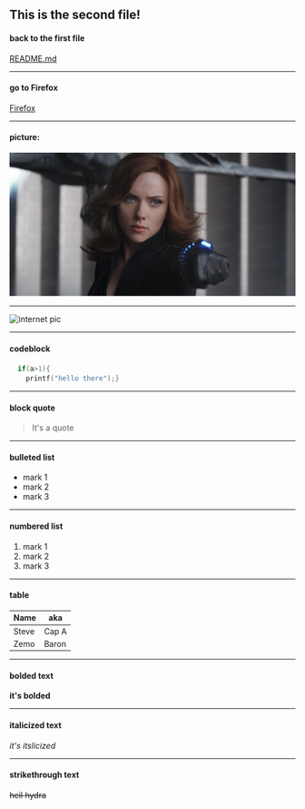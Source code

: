 ## This is the second file!

#### back to the first file
[README.md](./README.md)
___
#### go to Firefox
[Firefox](https://home.firefoxchina.cn/)
___
#### picture:
![local pic](./2937d746ae9dc36b6cf56ffca5efa474.jpeg "local pic")
___
![internet pic](https://gimg2.baidu.com/image_search/src=http%3A%2F%2Fhbimg.b0.upaiyun.com%2F52146128011fa20226309fbc3f58dd1fed03318ff40b-k5NN8k_fw658&refer=http%3A%2F%2Fhbimg.b0.upaiyun.com&app=2002&size=f9999,10000&q=a80&n=0&g=0n&fmt=jpeg?sec=1622348031&t=f021b78df2cdfa3cdd1d0f98af9c7533 "internet pic")
___
#### codeblock
```c
  if(a>1){
    printf("hello there");}

```
___
#### block quote
> It's a quote
___
#### bulleted list
* mark 1
* mark 2
* mark 3
 ___
#### numbered list
1. mark 1
1. mark 2
1. mark 3
___
#### table
|  Name     |  aka     |
|  -------  |  ------  |
|  Steve    |  Cap A   |
|  Zemo     |  Baron   |
___
#### bolded text
__it's bolded__
___
#### italicized text
_it's itslicized_
___
#### strikethrough text
<del>heil hydra</del>
